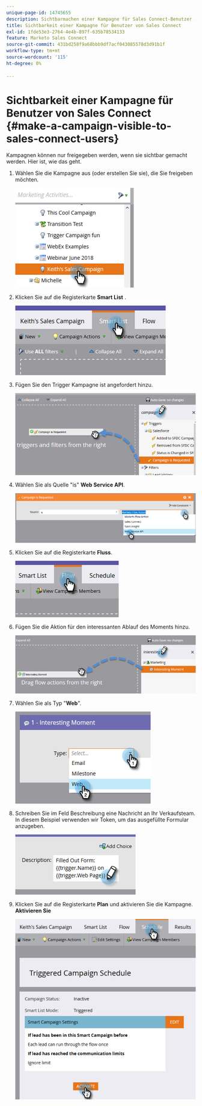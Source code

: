 ```yaml
---
unique-page-id: 14745655
description: Sichtbarmachen einer Kampagne für Sales Connect-Benutzer - Marketo Docs - Produktdokumentation
title: Sichtbarkeit einer Kampagne für Benutzer von Sales Connect
exl-id: 1fde53e3-2764-4e4b-897f-635b78534133
feature: Marketo Sales Connect
source-git-commit: 431bd258f9a68bbb9df7acf043085578d3d91b1f
workflow-type: tm+mt
source-wordcount: '115'
ht-degree: 0%

---
```


# Sichtbarkeit einer Kampagne für Benutzer von Sales Connect {#make-a-campaign-visible-to-sales-connect-users}

Kampagnen können nur freigegeben werden, wenn sie sichtbar gemacht werden. Hier ist, wie das geht.

1. Wählen Sie die Kampagne aus (oder erstellen Sie sie), die Sie freigeben möchten.

   ![](assets/one.png)

1. Klicken Sie auf die Registerkarte **Smart List** .

   ![](assets/two.png)

1. Fügen Sie den Trigger Kampagne ist angefordert hinzu.

   ![](assets/three.png)

1. Wählen Sie als Quelle &quot;is&quot; **Web Service API**.

   ![](assets/4.png)

1. Klicken Sie auf die Registerkarte **Fluss**.

   ![](assets/five.png)

1. Fügen Sie die Aktion für den interessanten Ablauf des Moments hinzu.

   ![](assets/six.png)

1. Wählen Sie als Typ &quot;**Web**&quot;.

   ![](assets/seven.png)

1. Schreiben Sie im Feld Beschreibung eine Nachricht an Ihr Verkaufsteam. In diesem Beispiel verwenden wir Token, um das ausgefüllte Formular anzugeben.

   ![](assets/eight.png)

1. Klicken Sie auf die Registerkarte **Plan** und aktivieren Sie die Kampagne. **Aktivieren Sie**

   ![](assets/nine.png)
